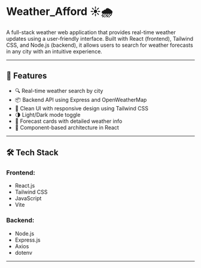 # Weather_Afford ☀️🌧️

A full-stack weather web application that provides real-time weather updates using a user-friendly interface. Built with React (frontend), Tailwind CSS, and Node.js (backend), it allows users to search for weather forecasts in any city with an intuitive experience.

---

## 🚀 Features

- 🔍 Real-time weather search by city
- 📦 Backend API using Express and OpenWeatherMap
- 🌈 Clean UI with responsive design using Tailwind CSS
- 🌗 Light/Dark mode toggle
- 📍 Forecast cards with detailed weather info
- 🧠 Component-based architecture in React

---

## 🛠️ Tech Stack

### Frontend:
- React.js
- Tailwind CSS
- JavaScript
- Vite

### Backend:
- Node.js
- Express.js
- Axios
- dotenv

---
